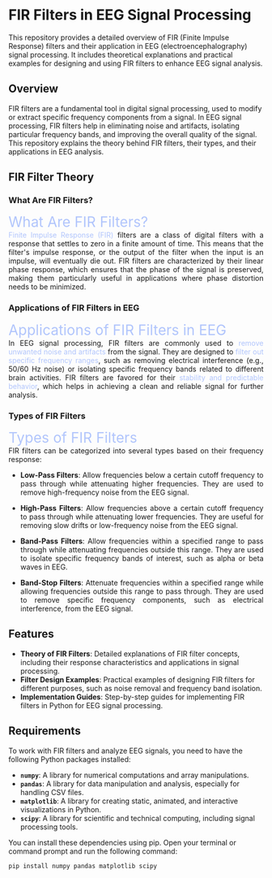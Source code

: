 # FIR Filters in EEG Signal Processing

This repository provides a detailed overview of FIR (Finite Impulse Response) filters and their application in EEG (electroencephalography) signal processing. It includes theoretical explanations and practical examples for designing and using FIR filters to enhance EEG signal analysis.

## Overview

FIR filters are a fundamental tool in digital signal processing, used to modify or extract specific frequency components from a signal. In EEG signal processing, FIR filters help in eliminating noise and artifacts, isolating particular frequency bands, and improving the overall quality of the signal. This repository explains the theory behind FIR filters, their types, and their applications in EEG analysis.

## FIR Filter Theory

### What Are FIR Filters?

<div style="text-align: justify;font-size: 28px;color: #b1c5fc;">
What Are FIR Filters?
</div>

<div style="text-align: justify;">
<span style="color: #b1c5fc;">Finite Impulse Response (FIR)</span> filters are a class of digital filters with a response that settles to zero in a finite amount of time. This means that the filter's impulse response, or the output of the filter when the input is an impulse, will eventually die out. FIR filters are characterized by their linear phase response, which ensures that the phase of the signal is preserved, making them particularly useful in applications where phase distortion needs to be minimized.
</div>

### Applications of FIR Filters in EEG

<div style="text-align: justify;font-size: 28px;color: #b1c5fc;">
Applications of FIR Filters in EEG
</div>

<div style="text-align: justify;">
In EEG signal processing, FIR filters are commonly used to <span style="color: #b1c5fc;">remove unwanted noise and artifacts</span> from the signal. They are designed to <span style="color: #b1c5fc;">filter out specific frequency ranges</span>, such as removing electrical interference (e.g., 50/60 Hz noise) or isolating specific frequency bands related to different brain activities. FIR filters are favored for their <span style="color: #b1c5fc;">stability and predictable behavior</span>, which helps in achieving a clean and reliable signal for further analysis.
</div>

### Types of FIR Filters

<div style="text-align: justify;font-size: 28px;color: #b1c5fc;">
Types of FIR Filters
</div>

<div style="text-align: justify;">
FIR filters can be categorized into several types based on their frequency response:

- **Low-Pass Filters**: Allow frequencies below a certain cutoff frequency to pass through while attenuating higher frequencies. They are used to remove high-frequency noise from the EEG signal.

- **High-Pass Filters**: Allow frequencies above a certain cutoff frequency to pass through while attenuating lower frequencies. They are useful for removing slow drifts or low-frequency noise from the EEG signal.

- **Band-Pass Filters**: Allow frequencies within a specified range to pass through while attenuating frequencies outside this range. They are used to isolate specific frequency bands of interest, such as alpha or beta waves in EEG.

- **Band-Stop Filters**: Attenuate frequencies within a specified range while allowing frequencies outside this range to pass through. They are used to remove specific frequency components, such as electrical interference, from the EEG signal.
</div>

## Features

- **Theory of FIR Filters**: Detailed explanations of FIR filter concepts, including their response characteristics and applications in signal processing.
- **Filter Design Examples**: Practical examples of designing FIR filters for different purposes, such as noise removal and frequency band isolation.
- **Implementation Guides**: Step-by-step guides for implementing FIR filters in Python for EEG signal processing.

## Requirements

To work with FIR filters and analyze EEG signals, you need to have the following Python packages installed:

- **`numpy`**: A library for numerical computations and array manipulations.
- **`pandas`**: A library for data manipulation and analysis, especially for handling CSV files.
- **`matplotlib`**: A library for creating static, animated, and interactive visualizations in Python.
- **`scipy`**: A library for scientific and technical computing, including signal processing tools.

You can install these dependencies using pip. Open your terminal or command prompt and run the following command:

```bash
pip install numpy pandas matplotlib scipy
